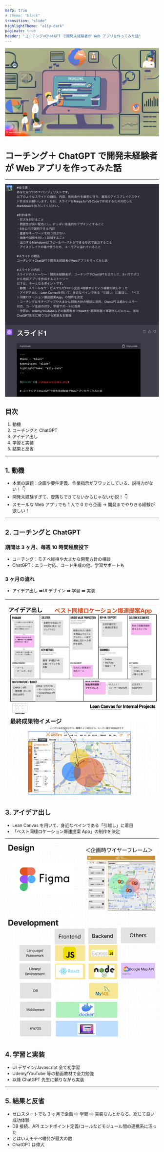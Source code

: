 ```yaml
---
marp: true
# theme: "black"
transition: "slide"
highlightTheme: "a11y-dark"
paginate: true
header: "コーチング×ChatGPT で開発未経験者が Web アプリを作ってみた話"
---
```


![bg opacity:0.2](./images/bg.jpg)

# コーチング＋ ChatGPT で開発未経験者が Web アプリを作ってみた話

<!-- - ある日のエバンジェリストの冒険 -->

---

<!-- _class: right-align -->

![bg 70% right:50%](./images/GPT_Slide.png)

## 目次

1. 動機
2. コーチングと ChatGPT
3. アイデア出し
4. 学習と実装
5. 結果と反省

---

## 1. 動機

- 本業の課題：企画や要件定義、作業指示がフワッとしている、説得力がない！
  👇
- 開発未経験すぎて、腹落ちできてないからじゃないか説！
  👇
- スモールな Web アプリでも 1 人で 0 から企画 → 開発までやりきる経験が欲しい！

---

<!-- ![bg opacity:0.1](./images/bg.jpg) -->

## 2. コーチングと ChatGPT

### 期間は 3 ヶ月、毎週 10 時間程度投下

- コーチング：モチベ維持や大まかな開発方針の相談
- ChatGPT：エラー対応、コード生成の他、学習サポートも

### 3 ヶ月の流れ

- アイデア出し ➡️UI デザイン ➡️ 学習 ➡️ 実装

---

![bg 90% right:40%](./images/Idea.png)

## 3. アイデア出し

- Lean Canvas を用いて、身近なペインである「引越し」に着目
- 「ベスト同棲ロケーション爆速提案 App」の制作を決定

---

![bg 90% right:40%](./images/Design_TechStack.png)

## 4. 学習と実装

- UI デザイン/Javascript 全て初学習
- Udemy/YouTube 等の動画教材で全力勉強
- 以降 ChatGPT 先生に頼りながら実装

---

<!-- ![bg opacity:0.1](./images/bg.jpg) -->

## 5. 結果と反省

- ゼロスタートでも 3 ヶ月で企画 ⇨ 学習 ⇨ 実装なんとかなる、総じて良い成功体験
- DB 接続、API エンドポイント定義/コールなどモジュール間の連携系に沼った
- とはいえモチベ維持が最大の敵
- ChatGPT は偉大
